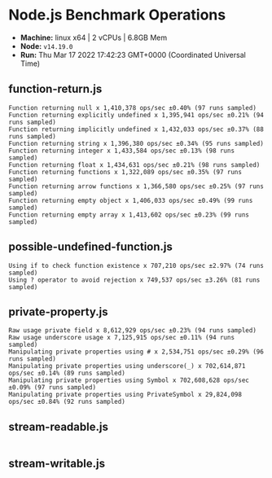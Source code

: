 # Node.js Benchmark Operations

* __Machine:__ linux x64 | 2 vCPUs | 6.8GB Mem
* __Node:__ `v14.19.0`
* __Run:__ Thu Mar 17 2022 17:42:23 GMT+0000 (Coordinated Universal Time)

## function-return.js
```
Function returning null x 1,410,378 ops/sec ±0.40% (97 runs sampled)
Function returning explicitly undefined x 1,395,941 ops/sec ±0.21% (94 runs sampled)
Function returning implicitly undefined x 1,432,033 ops/sec ±0.37% (88 runs sampled)
Function returning string x 1,396,380 ops/sec ±0.34% (95 runs sampled)
Function returning integer x 1,433,584 ops/sec ±0.13% (98 runs sampled)
Function returning float x 1,434,631 ops/sec ±0.21% (98 runs sampled)
Function returning functions x 1,322,089 ops/sec ±0.35% (97 runs sampled)
Function returning arrow functions x 1,366,580 ops/sec ±0.25% (97 runs sampled)
Function returning empty object x 1,406,033 ops/sec ±0.49% (99 runs sampled)
Function returning empty array x 1,413,602 ops/sec ±0.23% (99 runs sampled)
```
## possible-undefined-function.js
```
Using if to check function existence x 707,210 ops/sec ±2.97% (74 runs sampled)
Using ? operator to avoid rejection x 749,537 ops/sec ±3.26% (81 runs sampled)
```
## private-property.js
```
Raw usage private field x 8,612,929 ops/sec ±0.23% (94 runs sampled)
Raw usage underscore usage x 7,125,915 ops/sec ±0.11% (94 runs sampled)
Manipulating private properties using # x 2,534,751 ops/sec ±0.29% (96 runs sampled)
Manipulating private properties using underscore(_) x 702,614,871 ops/sec ±0.14% (89 runs sampled)
Manipulating private properties using Symbol x 702,608,628 ops/sec ±0.09% (97 runs sampled)
Manipulating private properties using PrivateSymbol x 29,824,098 ops/sec ±0.84% (92 runs sampled)
```
## stream-readable.js
```
```
## stream-writable.js
```
```
